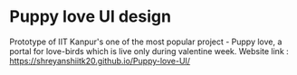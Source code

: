 # Puppy love UI design
Prototype of IIT Kanpur's one of the most popular project - Puppy love, a portal for love-birds which is live only during valentine week.
Website link : https://shreyanshiitk20.github.io/Puppy-love-UI/

